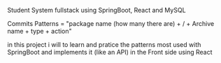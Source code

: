 Student System fullstack using SpringBoot, React and MySQL

Commits Patterns = "package name (how many there are) + / + Archive name + type + action"

in  this project i will to learn and pratice the patterns most used with SpringBoot and implements it (like an API) in the Front side using React


